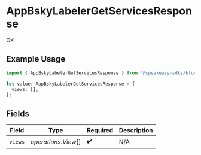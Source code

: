 # AppBskyLabelerGetServicesResponse

OK

## Example Usage

```typescript
import { AppBskyLabelerGetServicesResponse } from "@speakeasy-sdks/bluesky/models/operations";

let value: AppBskyLabelerGetServicesResponse = {
  views: [],
};
```

## Fields

| Field               | Type                | Required            | Description         |
| ------------------- | ------------------- | ------------------- | ------------------- |
| `views`             | *operations.View*[] | :heavy_check_mark:  | N/A                 |